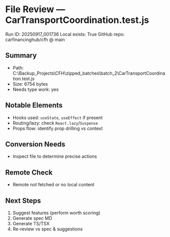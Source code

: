 # File Review — CarTransportCoordination.test.js
Run ID: 20250917_001736
Local exists: True
GitHub repo: carfinancinghub/cfh @ main

## Summary
- Path: C:\Backup_Projects\CFH\zipped_batches\batch_2\CarTransportCoordination.test.js
- Size: 6754 bytes
- Needs type work: yes

## Notable Elements
- Hooks used: `useState`, `useEffect` if present
- Routing/lazy: check `React.lazy`/`Suspense`
- Props flow: identify prop drilling vs context

## Conversion Needs
- Inspect file to determine precise actions

## Remote Check
- Remote not fetched or no local content

## Next Steps
1) Suggest features (perform worth scoring)
2) Generate spec MD
3) Generate TS/TSX
4) Re-review vs spec & suggestions